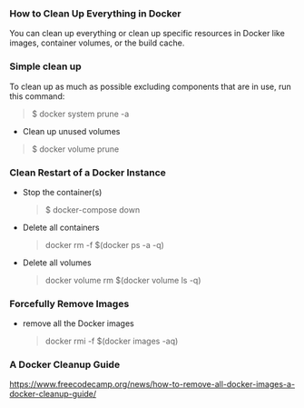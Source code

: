 ### How to Clean Up Everything in Docker

You can clean up everything or clean up specific resources in Docker like images, container volumes, or the build cache.

### Simple clean up

To clean up as much as possible excluding components that are in use, run this command:

> $ docker system prune -a

- Clean up unused volumes

> $ docker volume prune

### Clean Restart of a Docker Instance

- Stop the container(s)

  > $ docker-compose down
  >
- Delete all containers

  > docker rm -f $(docker ps -a -q)
  >
- Delete all volumes

  > docker volume rm $(docker volume ls -q)
  >

### Forcefully Remove Images

- remove all the Docker images

  > docker rmi -f $(docker images -aq)
  >

### A Docker Cleanup Guide

https://www.freecodecamp.org/news/how-to-remove-all-docker-images-a-docker-cleanup-guide/
